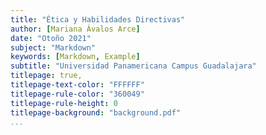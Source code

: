 ```yaml
---
title: "Ética y Habilidades Directivas"
author: [Mariana Ávalos Arce]
date: "Otoño 2021"
subject: "Markdown"
keywords: [Markdown, Example]
subtitle: "Universidad Panamericana Campus Guadalajara"
titlepage: true,
titlepage-text-color: "FFFFFF"
titlepage-rule-color: "360049"
titlepage-rule-height: 0
titlepage-background: "background.pdf"
...
```

